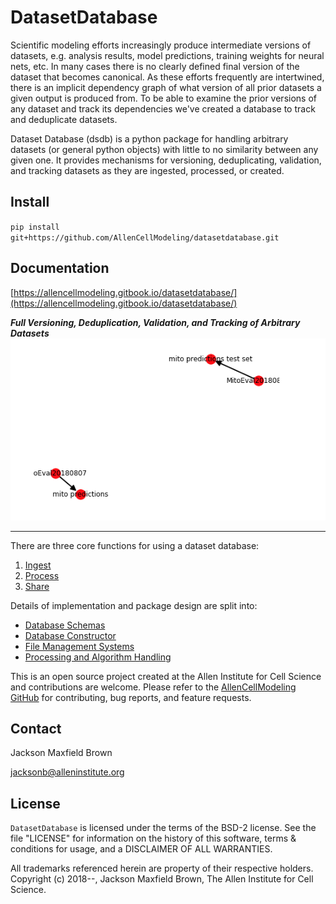 # DatasetDatabase
Scientific modeling efforts increasingly produce intermediate versions of datasets, e.g. analysis results, model predictions, training weights for neural nets, etc. In many cases there is no clearly defined final version of the dataset that becomes canonical. As these efforts frequently are intertwined, there is an implicit dependency graph of what version of all prior datasets a given output is produced from. To be able to examine the prior versions of any dataset and track its dependencies we've created a database to track and deduplicate datasets.

Dataset Database (dsdb) is a python package for handling arbitrary datasets (or general python objects) with little to no similarity between any given one. It provides mechanisms for versioning, deduplicating, validation, and tracking datasets as they are ingested, processed, or created.

## Install
`pip install git+https://github.com/AllenCellModeling/datasetdatabase.git`

## Documentation
[https://allencellmodeling.gitbook.io/datasetdatabase/](https://allencellmodeling.gitbook.io/datasetdatabase/)

***Full Versioning, Deduplication, Validation, and Tracking of Arbitrary Datasets***
![dataset network graph](./docs/resources/dataset_graph.png)

---

There are three core functions for using a dataset database:

1. [Ingest](./docs/ingest.md)
2. [Process](./docs/process.md)
3. [Share](./docs/share.md)

Details of implementation and package design are split into:

* [Database Schemas](./docs/schema.md)
* [Database Constructor](./docs/constructor.md)
* [File Management Systems](./docs/fms.md)
* [Processing and Algorithm Handling](./docs/run.md)

This is an open source project created at the Allen Institute for Cell Science and contributions are welcome. Please refer to the [AllenCellModeling GitHub](https://github.com/allencellmodeling) for contributing, bug reports, and feature requests.

## Contact
Jackson Maxfield Brown

jacksonb@alleninstitute.org

## License
`DatasetDatabase` is licensed under the terms of the BSD-2 license. See the file
"LICENSE" for information on the history of this software, terms & conditions
for usage, and a DISCLAIMER OF ALL WARRANTIES.

All trademarks referenced herein are property of their respective holders.
Copyright (c) 2018--, Jackson Maxfield Brown, The Allen Institute for Cell
Science.
